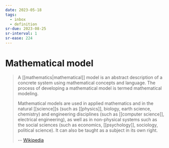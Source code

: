 ```yaml
---
date: 2023-05-18
tags:
  - inbox
  - definition
sr-due: 2023-08-25
sr-interval: 1
sr-ease: 224
---
```


# Mathematical model

> A [[mathematics|mathematical]] model is an abstract description of a concrete
> system using mathematical concepts and language. The process of developing a
> mathematical model is termed mathematical modeling.
>
> Mathematical models are used in applied mathematics and in the natural
> [[science]]s (such as [[physics]], biology, earth science, chemistry) and
> engineering disciplines (such as [[computer science]], electrical
> engineering), as well as in non-physical systems such as the social sciences
> (such as economics, [[psychology]], sociology, political science). It can also
> be taught as a subject in its own right.
>
> -- [Wikipedia](https://en.wikipedia.org/wiki/Mathematical_model)
